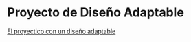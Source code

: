 # Proyecto de Diseño Adaptable
[El proyectico con un diseño adaptable](https://danibeta33.github.io/Proyecto_Dise-o_Adaptable/)

